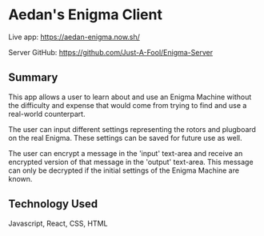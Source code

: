 # Aedan's Enigma Client

Live app: https://aedan-enigma.now.sh/

Server GitHub: https://github.com/Just-A-Fool/Enigma-Server

## Summary

This app allows a user to learn about and use an Enigma Machine without the difficulty and expense that would come from trying to find and use a real-world counterpart. 

The user can input different settings representing the rotors and plugboard on the real Enigma. These settings can be saved for future use as well. 

The user can encrypt a message in the 'input' text-area and receive an encrypted version of that message in the 'output' text-area. This message can only be decrypted if the initial settings of the Enigma Machine are known. 

## Technology Used

Javascript, React, CSS, HTML